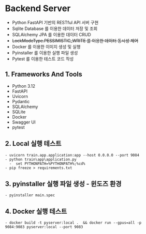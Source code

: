 # Backend Server
- Python FastAPI 기반의 RESTful API 서버 구현
- Sqlite Database 를 이용한 데이터 저장 및 조회
- SQLAlchemy JPA 를 이용한 데이터 CRUD
- ~~LockModeType.PESSIMISTIC_WRITE 를 이용한 데이터 동시성 제어~~
- Docker 를 이용한 이미지 생성 및 실행
- Pyinstaller 를 이용한 실행 파일 생성
- Pytest 를 이용한 테스트 코드 작성

## 1. Frameworks And Tools
- Python 3.12
- FastAPI
- Uvicorn
- Pydantic
- SQLAlchemy
- SQLite
- Docker
- Swagger UI
- pytest

## 2. Local 실행 테스트
```
- uvicorn train.app.application:app --host 0.0.0.0 --port 9084
- python train\app\application.py
  -  set PYTHONPATH=%PYTHONPATH%;%cd%
- pip freeze > requirements.txt
```
## 3. pyinstaller 실행 파일 생성 - 윈도즈 환경
```
- pyinstaller main.spec
```
## 4. Docker 실행 테스트
```
- docker build -t pyserver:local .  && docker run --gpus=all -p 9084:9083 pyserver:local --port 9083 
```



